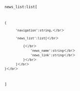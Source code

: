 <code>news_list:list[  
    
    {  
    
          'navigation':string,＜/br＞  
          
          'news_list':list[＜/br＞  
          
              {＜/br＞ 
                  'news_name':string＜/br＞ 
                  'news_link':string＜/br＞ 
              }＜/br＞ 
          ]＜/br＞ 
    }＜/br＞ 
]<code>
     
